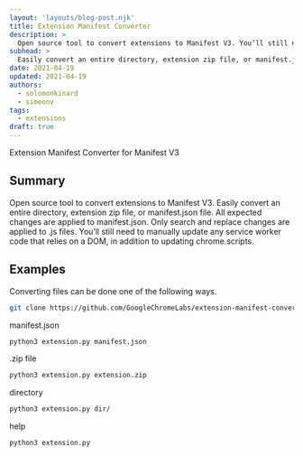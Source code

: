 ```yaml
---
layout: 'layouts/blog-post.njk'
title: Extension Manifest Converter
description: >
  Open source tool to convert extensions to Manifest V3. You’ll still need to manually update any service worker code that relies on a DOM, in addition to updating chrome.scripts.
subhead: >
  Easily convert an entire directory, extension zip file, or manifest.json file.
date: 2021-04-19
updated: 2021-04-19
authors:
  - solomonkinard
  - simeonv
tags:
  - extensions
draft: true
---
```


Extension Manifest Converter for Manifest V3

## Summary

Open source tool to convert extensions to Manifest V3. Easily convert an entire directory, extension zip file, or manifest.json file. All expected changes are applied to manifest.json. Only search and replace changes are applied to .js files. You’ll still need to manually update any service worker code that relies on a DOM, in addition to updating chrome.scripts.

## Examples

Converting files can be done one of the following ways.

```bash
git clone https://github.com/GoogleChromeLabs/extension-manifest-converter
```

manifest.json

```bash
python3 extension.py manifest.json
```

.zip file

```bash
python3 extension.py extension.zip
```

directory

```bash
python3 extension.py dir/
```

help

```bash
python3 extension.py
```
